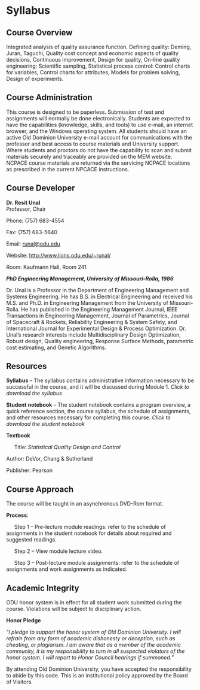 # Syllabus
## Course Overview
Integrated analysis of quality assurance function. Defining quality: Deming, Juran, Taguchi, Quality cost concept and economic aspects of quality decisions, Continuous improvement, Design for quality, On-line quality engineering: Scientific sampling, Statistical process control: Control charts for variables, Control charts for attributes, Models for problem solving, Design of experiments.
## Course Administration
This course is designed to be paperless. Submission of test and assignments will normally be done electronically. Students are expected to have the capabilities (knowledge, skills, and tools) to use e-mail, an internet browser, and the Windows operating system. All students should have an active Old Dominion University e-mail account for communications with the professor and best access to course materials and University support. Where students and proctors do not have the capability to scan and submit materials securely and traceably are provided on the MEM website. NCPACE course materials are returned via the servicing NCPACE locations as prescribed in the current NPCACE instructions.

## Course Developer
**Dr. Resit Unal**						
Professor, Chair

Phone: (757) 683-4554

Fax: (757) 683-5640

Email: runal@odu.edu

Website: http://www.lions.odu.edu/~runal/

Room: Kaufmann Hall, Room 241

***PhD Engineering Management, University of Missouri-Rolla, 1986***

Dr. Unal is a Professor in the Department of Engineering Management and Systems Engineering. He has B.S. in Electrical Engineering and received his M.S. and Ph.D. in Engineering Management from the University of Missouri-Rolla. He has published in the Engineering Management Journal, IEEE Transactions in Engineering Management, Journal of Parametrics, Journal of Spacecraft & Rockets, Reliability Engineering & System Safety, and International Journal for Experimental Design & Process Optimization. Dr. Unal’s research interests include Multidisciplinary Design Optimization, Robust design, Quality engineering, Response Surface Methods, parametric cost estimating, and Genetic Algorithms.
## Resources
**Syllabus** – The syllabus contains administrative information necessary to be successful in the course, and it will be discussed during Module 1. *Click to download the syllabus*

**Student** **notebook** – The student notebook contains a program overview, a quick reference section, the course syllabus, the schedule of assignments, and other resources necessary for completing this course. *Click to download the student notebook*

**Textbook**

`	`Title: *Statistical Quality Design and Control*

Author: DeVor, Chang & Sutherland

Publisher: Pearson

## Course Approach
The course will be taught in an asynchronous DVD-Rom format.

**Process**:

`	`Step 1 – Pre-lecture module readings: refer to the schedule of assignments in the student notebook for details about required and suggested readings.

`	`Step 2 – View module lecture video.

`	`Step 3 – Post-lecture module assignments: refer to the schedule of assignments and work assignments as indicated.

## Academic Integrity
ODU honor system is in effect for all student work submitted during the course. Violations will be subject to disciplinary action.

**Honor Pledge**

“*I pledge to support the honor system of Old Dominion University. I will refrain from any form of academic dishonesty or deception, such as cheating, or plagiarism. I am aware that as a member of the academic community, it is my responsibility to turn in all suspected violators of the honor system. I will report to Honor Council hearings if summoned.*”

By attending Old Dominion University, you have accepted the responsibility to abide by this code. This is an institutional policy approved by the Board of Visitors.

